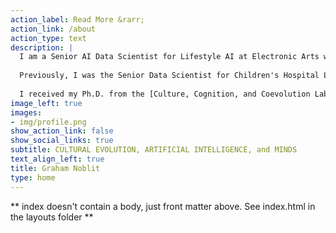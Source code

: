 ```yaml
---
action_label: Read More &rarr;
action_link: /about
action_type: text
description: |
  I am a Senior AI Data Scientist for Lifestyle AI at Electronic Arts where I apply contemporary methods in artificial intelligence and machine learning towards game development. 
  
  Previously, I was the Senior Data Scientist for Children's Hospital Los Angeles, where I worked closely with clinicians and clinical researchers to modernize  healthcare delivery and clinical research through the strategic application of data science, particularly through the application of contemporary statistical methods and natural language processing. Before that, I was a Post-Doctoral Scientist at the [Schwartz Reisman Institute for Technology and Society at the University of Toronto](https://srinstitute.utoronto.ca/) and [Vector Institute for Artificial Intelligence](https://vectorinstitute.ai/) where I used game theory to understand how norms, culture, and political institutions evolve and how such insights can be applied in artificial intelligence. 
  
  I received my Ph.D. from the [Culture, Cognition, and Coevolution Lab](https://coevolution.fas.harvard.edu/) at Harvard University, where I developed econometric and game-theoretic approaches to analyze the interplay between political institutions and cultural evolutionary processes.
image_left: true
images:
- img/profile.png
show_action_link: false
show_social_links: true
subtitle: CULTURAL EVOLUTION, ARTIFICIAL INTELLIGENCE, and MINDS
text_align_left: true
title: Graham Noblit
type: home
---
```


** index doesn't contain a body, just front matter above.
See index.html in the layouts folder **
